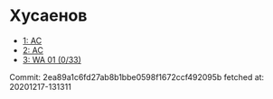 # Хусаенов
- [1: AC](1.md)
- [2: AC](2.md)
- [3: WA 01 (0/33)](3.md)

Commit: 2ea89a1c6fd27ab8b1bbe0598f1672ccf492095b
 fetched at: 20201217-131311
